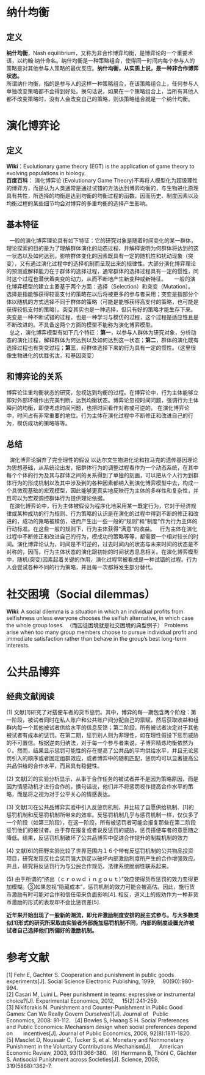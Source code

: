 # 纳什均衡
## 定义
**纳什均衡**，Nash equilibrium，又称为非合作博弈均衡，是博弈论的一个重要术语，以约翰·纳什命名。纳什均衡是一种策略组合，使得同一时间内每个参与人的策略是对其他参与人策略的最优反应。**纳什均衡，从实质上说，是一种非合作博弈状态。**  
所谓纳什均衡，指的是参与人的这样一种策略组合，在该策略组合上，任何参与人单独改变策略都不会得到好处。换句话说，如果在一个策略组合上，当所有其他人都不改变策略时，没有人会改变自己的策略，则该策略组合就是一个纳什均衡。


# 演化博弈论
## 定义  
**Wiki**：Evolutionary game theory (EGT) is the application of game theory to evolving populations in biology.  
**百度百科**：
演化博弈论 (Evolutionary Game Theory)不再将人模型化为超级理性的博弈方，而是认为人类通常是通过试错的方法达到博弈均衡的，与生物进化原理具有共性，所选择的均衡是达到均衡的均衡过程的函数，因而历史、制度因素以及均衡过程的某些细节均会对博弈的多重均衡的选择产生影响。

## 基本特征
   一般的演化博弈理论具有如下特征：它的研究对象是随着时间变化的某一群体，理论探索的目的是为了理解群体演化的动态过程，并解释说明为何群体将达到的这一状态以及如何达到。影响群体变化的因素既具有一定的随机性和扰动现象（突变），又有通过演化过程中的选择机制而呈现出来的规律性。大部分演化博弈理论的预测或解释能力在于群体的选择过程，通常群体的选择过程具有一定的惯性，同时这个过程也潜伏着突变的动力，从而不断地产生新变种或新特征。  
   一般的演化博弈模型的建立主要基于两个方面：选择（Selection）和突变（Mutation）。选择是指能够获得较高支付的策略在以后将被更多的参与者采用；突变是指部分个体以随机的方式选择不同于群体的策略（可能是能够获得高支付的策略，也可能是获得较低支付的策略）。突变其实也是一种选择，但只有好的策略才能生存下来。突变是一种不断试错的过程，也是一种学习与模仿的过程，这个过程是适应性且是不断改进的。不具备这两个方面的模型不能称为演化博弈模型。  
   总之，演化博弈模型有如下几个特征：**第一**，以参与人群体为研究对象，分析动态的演化过程，解释群体为何达到以及如何达到这一状态；**第二**，群体的演化既有选择过程也有突变过程；**第三**，经群体选择下来的行为具有一定的惯性。（这里很像生物进化的优胜劣汰，和基因突变） 
  
## 和博弈论的关系
博弈论注重均衡状态的研究，忽视达到均衡的过程。在博弈论中，行为主体能够立即对外部环境作出完美判断，达到均衡状态。博弈论忽视时间问题，强调行为主体瞬问的均衡，即使考虑时间问题，也把时间看作对称或可逆的。
在演化博弈论中，时间占有非常重要的地位。行为主体在演化过程中不断修正和改进自己的行为，模仿成功的策略等等。

## 总结  
   演化博弈论摒弃了完全理性的假设 以达尔文生物进化论和拉马克的遗传基因理论为思想基础，从系统论出发，把群体行为的调整过程看作为一个动态系统，在其中每个个体的行为及其与群体之间的关系得到了单独的刻画，可以把从个人行为到群体行为的形成机制以及其中涉及到的各种因素都纳入到演化博弈模型中去，构成一个具微观基础的宏观模型，因此能够更真实地反映行为主体的多样性和复杂性，并且可以为宏观调控群体行为提供理论依据。  
   在演化博弈论中，行为主体被假设为程序化地采用某一既定行为，它对于经济规律或某种成功的行为规则、行为策略的认识是在演化的过程中得到不断的修正和改进的，成功的策略被模仿，进而产生出一些一般的“规则”和“制度”作为行为主体的行动标准。在这些一般的规则下，行为主体获得“满意”的收益。 
   行为主体在演化过程中不断修正和改进自己的行为，模成功的策略等等，都需要一个相对较长的时间。演化博弈论认为，时间是不可逆的，过去时间内的状态与未来时间的状态是不对称的，因而，行为主体状态的演化跟初始的时间状态息息相关。在演化博弈模型中，随机(突变)因素起着关键的作用，演化过程常被看成是一种试错的过程。行为人会尝试各种不同的行为策略，并且每一次都将发生部分替代。
   

# 社交困境（Social dilemmas）
**Wiki**: A social dilemma is a situation in which an individual profits from selfishness unless everyone chooses the selfish alternative, in which case the whole group loses.  （而囚徒困境就是社交困境的典型例子）
Problems arise when too many group members choose to pursue individual profit and immediate satisfaction rather than behave in the group’s best long-term interests.
 
# 公共品博弈
## 经典文献阅读
(1) 文献[1]研究了对搭便车者的货币惩罚。其中，博弈的每一期包含两个阶段：第一阶段，被试者同时在私人账户和公共账户间分配自己的禀赋，然后获取收益和组群内每一个其他被试者供给水平的信息反馈；第二阶段，所有被试者决定对于其他被试者有成本的惩罚。在第二期，惩罚别人则为非理性，如在理性假设下惩罚威胁的不可置信。根据逆向归纳法，对于每一个参与者来说，子博弈精炼均衡依然为０。然而，结果显示惩罚可能性的存在提高了公共品的平均供给水平，并且无论惩罚引入的顺序或者固定组群效应，或者博弈中的随机匹配，惩罚均可以显著提高公共品供给的合作水平，而且具有稳健性。  

(2) 文献[2]的实验分析显示，从事于合作任务的被试者并不是因为策略原因，而是因为情感动机才进行合作的。换句话说，他们并不将惩罚视作提高合作水平的策略，而是将之视为对于公平关心的情感表达。  

(3) 文献[3]在公共品博弈实验中引入反惩罚机制，并比较了自愿供给机制、[1]的惩罚机制和反惩罚机制所带来的效率。反惩罚机制几乎与惩罚机制一样，仅仅多了一个阶段（如第三阶段），在这一阶段，所有被惩罚者可能会报复那些在第二阶段惩罚他们的被试者。由于存在报复或者说反惩罚的威胁，惩罚搭便车者的意愿随之降低。结果，反惩罚机制破坏了公共品博弈中促进合作提升的制裁机制的效力

(4) 文献[6]的田野实验比较了世界范围内１６个带有反惩罚机制的公共物品投资项目，研究发现反社会惩罚强大到足以破坏内部激励制度所产生的合作增强效应。并且，研究将反惩罚行为与公民合作规范、法律系统脆弱性联系起来。  

(5) 由于所谓的“挤出（ｃｒｏｗｄｉｎｇｏｕｔ）”效应使得货币惩罚的效力变得更加模糊。③如果忽视“隐藏成本”，惩罚机制的效力可能会被高估。因此，施行货币激励有时可能对合作和信任带来负面影响[4]. 相反，道义上的规劝作为一种非货币激励的形式的表现却不会比惩罚差[5].

**近年来开始出现了一股新的潮流，即允许激励制度安排的民主式参与。与大多数类似[1]形式的研究所采取由实验者外部施加惩罚机制不同，内部的制度设置允许被试者自己选择他们所偏好的激励机制。**


# 参考文献
[1] Fehr E, Gachter S. Cooperation and punishment in public goods experiments[J]. Social Science Electronic Publishing, 1999,   
    90(90):980-994.  
[2] Casari M, Luini L. Peer punishment in teams: expressive or instrumental choice?[J]. Experimental Economics, 2012,  
    15(2):241-259.  
[3] Nikiforakis N. Punishment and Counter-Punishment in Public Good Games: Can We Really Govern Ourselves?[J]. Journal of 
    Public Economics, 2008: 91-112.  
[4] Bowles S, Hwang S H. Social Preferences and Public Economics: Mechanism design when social preferences depend on    
    incentives[J]. Journal of Public Economics, 2008, 92(8):1811-1820.  
[5] Masclet D, Noussair C, Tucker S, et al. Monetary and Nonmonetary Punishment in the Voluntary Contributions Mechanism[J].  
    American Economic Review, 2003, 93(1):366-380.  
[6] Herrmann B, Thöni C, Gächter S. Antisocial Punishment across Societies[J]. Science, 2008, 319(5868):1362-7.
